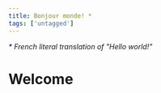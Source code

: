```yaml
---
title: Bonjour monde! *
tags: ['untagged']
---
```

*\* French literal translation of "Hello world!"*

# Welcome
